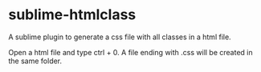 sublime-htmlclass
=================

A sublime plugin to generate a css file with all classes in a html file.

Open a html file and type ctrl + 0. A file ending with .css will be created in the same folder.
